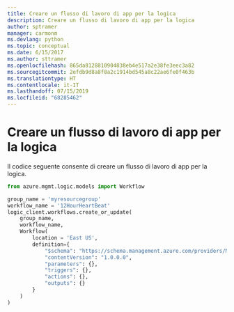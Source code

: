 ```yaml
---
title: Creare un flusso di lavoro di app per la logica
description: Creare un flusso di lavoro di app per la logica
author: sptramer
manager: carmonm
ms.devlang: python
ms.topic: conceptual
ms.date: 6/15/2017
ms.author: sttramer
ms.openlocfilehash: 865da8128810904838eb4e517a2e38fe3eec3a82
ms.sourcegitcommit: 2efdb9d8a8f8a2c1914bd545a8c22ae6fe0f463b
ms.translationtype: HT
ms.contentlocale: it-IT
ms.lasthandoff: 07/15/2019
ms.locfileid: "68285462"
---
```

# <a name="create-a-logic-app-workflow"></a>Creare un flusso di lavoro di app per la logica

Il codice seguente consente di creare un flusso di lavoro di app per la logica.

```python
from azure.mgmt.logic.models import Workflow

group_name = 'myresourcegroup'
workflow_name = '12HourHeartBeat'
logic_client.workflows.create_or_update(
    group_name,
    workflow_name,
    Workflow(
        location = 'East US',
        definition={
            "$schema": "https://schema.management.azure.com/providers/Microsoft.Logic/schemas/2016-06-01/workflowdefinition.json#",
            "contentVersion": "1.0.0.0",
            "parameters": {},
            "triggers": {},
            "actions": {},
            "outputs": {}
        }
    )
)
```

